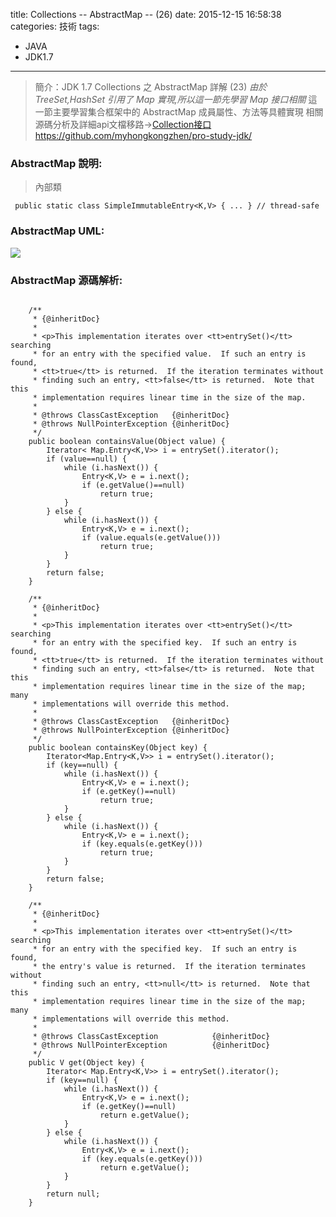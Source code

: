 title: Collections -- AbstractMap -- (26)
date: 2015-12-15 16:58:38
categories: 技術
tags:
- JAVA
- JDK1.7
---
> 簡介：JDK 1.7 Collections 之 AbstractMap 詳解 (23)
> _由於 TreeSet,HashSet 引用了 Map 實現,所以這一節先學習 Map 接口相關_
> 這一節主要學習集合框架中的 AbstractMap 成員屬性、方法等具體實現
> 相關源碼分析及詳細api文檔移路→[Collection接口https://github.com/myhongkongzhen/pro-study-jdk/](https://github.com/myhongkongzhen/pro-study-jdk/tree/master/src/main/java/z/z/w/jdk/collections)

<!--more-->

### AbstractMap 說明:
> 內部類
```
 public static class SimpleImmutableEntry<K,V> { ... } // thread-safe 
```

### AbstractMap UML:
<img src="/images/Collections/Collection-AbstractMap.png"  />

### AbstractMap 源碼解析:
```

    /**
     * {@inheritDoc}
     *
     * <p>This implementation iterates over <tt>entrySet()</tt> searching
     * for an entry with the specified value.  If such an entry is found,
     * <tt>true</tt> is returned.  If the iteration terminates without
     * finding such an entry, <tt>false</tt> is returned.  Note that this
     * implementation requires linear time in the size of the map.
     *
     * @throws ClassCastException   {@inheritDoc}
     * @throws NullPointerException {@inheritDoc}
     */
    public boolean containsValue(Object value) {
        Iterator< Map.Entry<K,V>> i = entrySet().iterator();
        if (value==null) {
            while (i.hasNext()) {
                Entry<K,V> e = i.next();
                if (e.getValue()==null)
                    return true;
            }
        } else {
            while (i.hasNext()) {
                Entry<K,V> e = i.next();
                if (value.equals(e.getValue()))
                    return true;
            }
        }
        return false;
    }

    /**
     * {@inheritDoc}
     *
     * <p>This implementation iterates over <tt>entrySet()</tt> searching
     * for an entry with the specified key.  If such an entry is found,
     * <tt>true</tt> is returned.  If the iteration terminates without
     * finding such an entry, <tt>false</tt> is returned.  Note that this
     * implementation requires linear time in the size of the map; many
     * implementations will override this method.
     *
     * @throws ClassCastException   {@inheritDoc}
     * @throws NullPointerException {@inheritDoc}
     */
    public boolean containsKey(Object key) {
        Iterator<Map.Entry<K,V>> i = entrySet().iterator();
        if (key==null) {
            while (i.hasNext()) {
                Entry<K,V> e = i.next();
                if (e.getKey()==null)
                    return true;
            }
        } else {
            while (i.hasNext()) {
                Entry<K,V> e = i.next();
                if (key.equals(e.getKey()))
                    return true;
            }
        }
        return false;
    }

    /**
     * {@inheritDoc}
     *
     * <p>This implementation iterates over <tt>entrySet()</tt> searching
     * for an entry with the specified key.  If such an entry is found,
     * the entry's value is returned.  If the iteration terminates without
     * finding such an entry, <tt>null</tt> is returned.  Note that this
     * implementation requires linear time in the size of the map; many
     * implementations will override this method.
     *
     * @throws ClassCastException            {@inheritDoc}
     * @throws NullPointerException          {@inheritDoc}
     */
    public V get(Object key) {
        Iterator< Map.Entry<K,V>> i = entrySet().iterator();
        if (key==null) {
            while (i.hasNext()) {
                Entry<K,V> e = i.next();
                if (e.getKey()==null)
                    return e.getValue();
            }
        } else {
            while (i.hasNext()) {
                Entry<K,V> e = i.next();
                if (key.equals(e.getKey()))
                    return e.getValue();
            }
        }
        return null;
    }



```